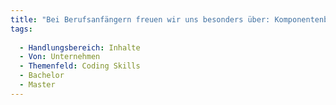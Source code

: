 ```yaml
---
title: "Bei Berufsanfängern freuen wir uns besonders über: Komponentenbasiertes Design"
tags:
  
  - Handlungsbereich: Inhalte
  - Von: Unternehmen
  - Themenfeld: Coding Skills
  - Bachelor
  - Master
---
```

